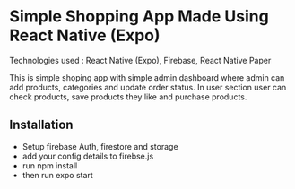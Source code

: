 # Simple Shopping App Made Using React Native (Expo)

Technologies used : React Native (Expo), Firebase, React Native Paper

This is simple shoping app with simple admin dashboard where admin can add products, categories and update order status. In user section user can check products, save products they like and purchase products.

## Installation

- Setup firebase Auth, firestore and storage
- add your config details to firebse.js
- run npm install
- then run expo start
